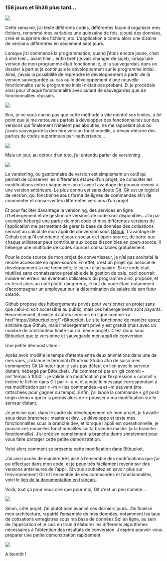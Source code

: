 ### 158 jours et 5h36 plus tard...

<img src = "http://gph.is/2eYJVen"/>

Cette semaine, j’ai testé différents codes, différentes façon d’organiser mes fichiers, renommé mes variables une quinzaine de fois, ajouté des données, créé et supprimé des fichiers, etc. L’application a connu alors une dizaine de versions différentes en seulement sept jours.

Lorsque j’ai commencé la programmation, quand j’étais encore jeune, c’est à dire hier… avant hier… enfin bref (je vais changer de sujet), lorsqu’une version de mon programme était fonctionnelle, je la sauvegardais dans un dossier à part et je continuais le développement sur le programme initial. Ainsi, j’avais la possibilité de reprendre le développement à partir de la version sauvegardée au cas où le développement d’une nouvelle fonctionnalité sur le programme initial n’était pas probant. Et je procédais ainsi pour chaque fonctionnalité avec autant de sauvegardes que de fonctionnalités réussies.

<img src = "https://media.giphy.com/media/50UZqs7HoH6GQ/giphy.gif"/>

Bon, je ne vous cache pas que cette méthode a vite montré ses limites, à tel point que je me retrouvais parfois  à développer des fonctionnalités sur des versions qui finalement n’étaient pas abouties, ne me rappelant plus où j’avais sauvegardé la dernière version fonctionnelle, à devoir réécrire des parties de codes supprimées par inadvertance…

<img src = "https://media.giphy.com/media/14rFOnuCm4yxzi/giphy.gif"/>

Mais un jour, au détour d’un tuto, j’ai entendu parler de versioning. 

<img src = "https://media.giphy.com/media/3NtY188QaxDdC/giphy.gif"/>

Le versioning, ou gestionnaire de version est simplement un outil qui permet de conserver les différentes étapes d’un projet, de consulter les modifications entre chaque version et avec l’avantage de pouvoir revenir à une version antérieure. Le plus connu est sans doute <a href="https://fr.wikipedia.org/wiki/Git">Git</a>. Git est un logiciel de version, qui fonctionne sous forme de lignes de commandes afin de commenter et conserver les différentes versions d’un projet.

Et pour faciliter davantage le versioning, des services en ligne d’hébergement et de gestion de versions de code sont disponibles. J’ai par exemple hébergé une partie de mon code et mes différentes versions de l’application me permettant de gérer la base de données des cotisations servant au calcul de mon appli de conversion sous <a href="https://github.com/marlenech/BddPaye">Github</a>. L’avantage de Github est qu’il est orienté réseaux sociaux et open-source, de sorte que  chaque utilisateur peut contribuer aux codes disponibles en open-source. Il héberge une multitude de codes sources consultables gratuitement.

Pour le code source de mon projet de convertisseur, je n’ai pas souhaité le rendre accessible en open-source. En effet, c’est un projet qui associe le développement à une technicité, le calcul d’un salaire. Si ce code était réutilisé sans connaissance préalable de la gestion de paie, ceci pourrait induire en erreur les éventuels utilisateurs du programme ainsi proposé, et en ferait alors un outil plutôt dangereux, le but du code étant notamment d’accompagner un employeur sur la détermination du salaire de son futur salarié.

Github propose des hébergements privés pour versionner un projet sans que celui-ci soit accessible au public, mais ces hébergements sont payants. Heureusement, il existe d’autres services en ligne comme <a href"https://bitbucket.org/">Bitbucket</a>. Le site fonctionne de manière assez similaire que Github, mais l’hébergement privé y est gratuit (mais avec un nombre de contributeur limité sur un même projet). C’est donc sous Bitbucket que je versionne et sauvegarde mon appli de conversion.

Une petite démonstration :

Après avoir modifié le temps d’attente entre deux animations dans une de mes vues, j’ai lancé le terminal d’Android Studio afin de saisir mes commandes Git (A noter que je suis pas défaut en lien avec le serveur distant, hébergé par Bitbucket). J’ai commencé par un ‘git  commit –am’’temps à 1000’’ : je valide ma modification par l’expression « commit », indexe le fichier dans Git par « -a », et ajoute le message correspondant à ma modification par « -m » (les commandes –a et –m peuvent être rattachées pour gagner du temps). Enfin, j’ai lancé la commande « git push origin demo » qui m ‘a permis alors de « pousser » ma modification sur le serveur distant.

Je précise que, dans le cadre du développement de mon projet, je travaille sous deux branches : master et dev. Je développe et teste mes fonctionnalités sous la branche dev, et lorsque l’appli est opérationnelle, je pousse ces nouvelles fonctionnalités sur la branche master (= la branche fonctionnelle). J’ai créé en complément la branche demo simplement pour vous faire partager cette petite démonstration.

Voici alors comment se présente cette modification dans Bitbucket.

J’ai ainsi accès de manière très aisé à l’ensemble des modifications que j’ai pu effectuer dans mon code, et je peux très facilement revenir sur des versions antérieures de l’appli. Si vous souhaitez en savoir plus sur l’environnement Git et l’ensemble de ses commandes et fonctionnalités, voici le <a href="https://git-scm.com/book/fr/v2">lien de la documentation en français</a>.

Voilà, tout ça pour vous dire que pour moi, Git c’est un peu comme…

<img src = "https://media.giphy.com/media/VvxtXb86Lwicw/giphy.gif"/>

Sinon, côté projet, j’ai plutôt bien avancé ces derniers jours. J’ai finalisé mon architecture, rapatrié l’ensemble de mes données, notamment les taux de cotisations enregistrés sous ma base de données Sql en ligne, au sein de l’application et je suis en train d’élaborer les différents algorithmes nécessaires à l’obtention des résultats de conversion. J’espère pouvoir vous préparer une petite démonstration rapidement.

<img src = "https://media.giphy.com/media/R8MIGe47XWx68/giphy.gif"/>

A bientôt !

